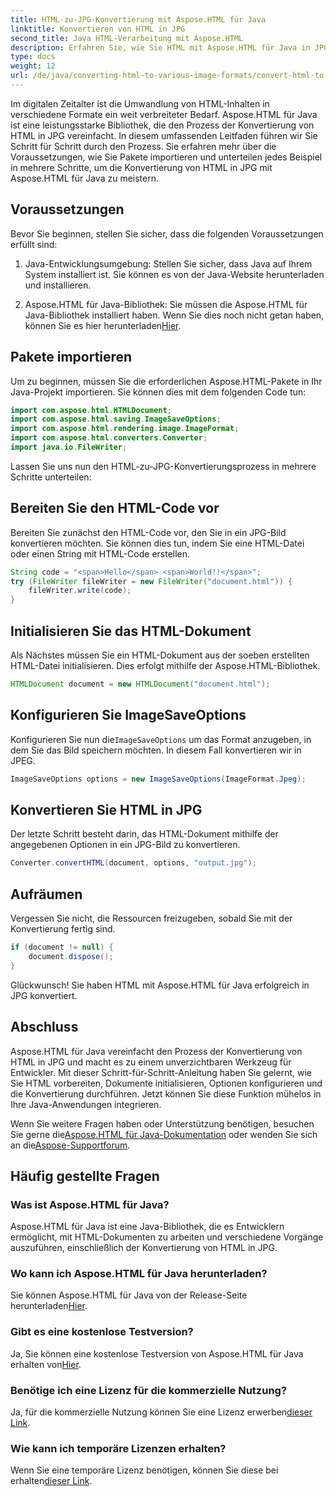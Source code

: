 ```yaml
---
title: HTML-zu-JPG-Konvertierung mit Aspose.HTML für Java
linktitle: Konvertieren von HTML in JPG
second_title: Java HTML-Verarbeitung mit Aspose.HTML
description: Erfahren Sie, wie Sie HTML mit Aspose.HTML für Java in JPG konvertieren. Befolgen Sie unsere Schritt-für-Schritt-Anleitung für eine nahtlose Konvertierung von HTML in JPG.
type: docs
weight: 12
url: /de/java/converting-html-to-various-image-formats/convert-html-to-jpg/
---
```


Im digitalen Zeitalter ist die Umwandlung von HTML-Inhalten in verschiedene Formate ein weit verbreiteter Bedarf. Aspose.HTML für Java ist eine leistungsstarke Bibliothek, die den Prozess der Konvertierung von HTML in JPG vereinfacht. In diesem umfassenden Leitfaden führen wir Sie Schritt für Schritt durch den Prozess. Sie erfahren mehr über die Voraussetzungen, wie Sie Pakete importieren und unterteilen jedes Beispiel in mehrere Schritte, um die Konvertierung von HTML in JPG mit Aspose.HTML für Java zu meistern.

## Voraussetzungen

Bevor Sie beginnen, stellen Sie sicher, dass die folgenden Voraussetzungen erfüllt sind:

1. Java-Entwicklungsumgebung: Stellen Sie sicher, dass Java auf Ihrem System installiert ist. Sie können es von der Java-Website herunterladen und installieren.

2.  Aspose.HTML für Java-Bibliothek: Sie müssen die Aspose.HTML für Java-Bibliothek installiert haben. Wenn Sie dies noch nicht getan haben, können Sie es hier herunterladen[Hier](https://releases.aspose.com/html/java/).

## Pakete importieren

Um zu beginnen, müssen Sie die erforderlichen Aspose.HTML-Pakete in Ihr Java-Projekt importieren. Sie können dies mit dem folgenden Code tun:

```java
import com.aspose.html.HTMLDocument;
import com.aspose.html.saving.ImageSaveOptions;
import com.aspose.html.rendering.image.ImageFormat;
import com.aspose.html.converters.Converter;
import java.io.FileWriter;
```

Lassen Sie uns nun den HTML-zu-JPG-Konvertierungsprozess in mehrere Schritte unterteilen:

## Bereiten Sie den HTML-Code vor

Bereiten Sie zunächst den HTML-Code vor, den Sie in ein JPG-Bild konvertieren möchten. Sie können dies tun, indem Sie eine HTML-Datei oder einen String mit HTML-Code erstellen.

```java
String code = "<span>Hello</span> <span>World!!</span>";
try (FileWriter fileWriter = new FileWriter("document.html")) {
    fileWriter.write(code);
}
```

## Initialisieren Sie das HTML-Dokument

Als Nächstes müssen Sie ein HTML-Dokument aus der soeben erstellten HTML-Datei initialisieren. Dies erfolgt mithilfe der Aspose.HTML-Bibliothek.

```java
HTMLDocument document = new HTMLDocument("document.html");
```

## Konfigurieren Sie ImageSaveOptions

 Konfigurieren Sie nun die`ImageSaveOptions` um das Format anzugeben, in dem Sie das Bild speichern möchten. In diesem Fall konvertieren wir in JPEG.

```java
ImageSaveOptions options = new ImageSaveOptions(ImageFormat.Jpeg);
```

## Konvertieren Sie HTML in JPG

Der letzte Schritt besteht darin, das HTML-Dokument mithilfe der angegebenen Optionen in ein JPG-Bild zu konvertieren.

```java
Converter.convertHTML(document, options, "output.jpg");
```

## Aufräumen

Vergessen Sie nicht, die Ressourcen freizugeben, sobald Sie mit der Konvertierung fertig sind.

```java
if (document != null) {
    document.dispose();
}
```

Glückwunsch! Sie haben HTML mit Aspose.HTML für Java erfolgreich in JPG konvertiert.

## Abschluss

Aspose.HTML für Java vereinfacht den Prozess der Konvertierung von HTML in JPG und macht es zu einem unverzichtbaren Werkzeug für Entwickler. Mit dieser Schritt-für-Schritt-Anleitung haben Sie gelernt, wie Sie HTML vorbereiten, Dokumente initialisieren, Optionen konfigurieren und die Konvertierung durchführen. Jetzt können Sie diese Funktion mühelos in Ihre Java-Anwendungen integrieren.

 Wenn Sie weitere Fragen haben oder Unterstützung benötigen, besuchen Sie gerne die[Aspose.HTML für Java-Dokumentation](https://reference.aspose.com/html/java/) oder wenden Sie sich an die[Aspose-Supportforum](https://forum.aspose.com/).

## Häufig gestellte Fragen

### Was ist Aspose.HTML für Java?
Aspose.HTML für Java ist eine Java-Bibliothek, die es Entwicklern ermöglicht, mit HTML-Dokumenten zu arbeiten und verschiedene Vorgänge auszuführen, einschließlich der Konvertierung von HTML in JPG.

### Wo kann ich Aspose.HTML für Java herunterladen?
 Sie können Aspose.HTML für Java von der Release-Seite herunterladen[Hier](https://releases.aspose.com/html/java/).

### Gibt es eine kostenlose Testversion?
 Ja, Sie können eine kostenlose Testversion von Aspose.HTML für Java erhalten von[Hier](https://releases.aspose.com/).

### Benötige ich eine Lizenz für die kommerzielle Nutzung?
 Ja, für die kommerzielle Nutzung können Sie eine Lizenz erwerben[dieser Link](https://purchase.aspose.com/buy).

### Wie kann ich temporäre Lizenzen erhalten?
Wenn Sie eine temporäre Lizenz benötigen, können Sie diese bei erhalten[dieser Link](https://purchase.aspose.com/temporary-license/).